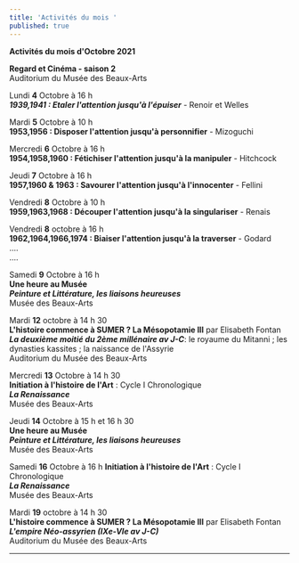 ```yaml
---
title: 'Activités du mois '
published: true
---
```

**Activités du mois d'Octobre 2021**




  
**Regard et Cinéma - saison 2**   
Auditorium du Musée des Beaux-Arts 

 Lundi **4** Octobre à 16 h  
**_1939,1941 : Etaler l'attention jusqu'à l'épuiser_** - Renoir et Welles  
 
 Mardi **5** Octobre à 10 h  
**1953,1956 : Disposer l'attention jusqu'à personnifier** - Mizoguchi   

 Mercredi **6** Octobre à 16 h  
**1954,1958,1960 : Fétichiser l'attention jusqu'à la manipuler** - Hitchcock  

 Jeudi **7** Octobre à 16 h  
**1957,1960 & 1963 : Savourer l'attention jusqu'à l'innocenter** - Fellini  

 Vendredi **8** Octobre à 10 h  
**1959,1963,1968 : Découper l'attention jusqu'à la singulariser** - Renais  

 Vendredi **8** octobre à 16 h  
**1962,1964,1966,1974 : Biaiser l'attention jusqu'à la traverser** - Godard   
....  
....  

 Samedi **9** Octobre à 16 h   
**Une heure au Musée**  
**_Peinture et Littérature, les liaisons heureuses_**  
Musée des Beaux-Arts  

 Mardi **12** octobre  à 14 h 30  
**L'histoire commence à SUMER ? La Mésopotamie III** par Elisabeth Fontan   
**_La deuxième moitié du 2ème millénaire av J-C_**: le royaume du Mitanni ; les dynasties kassites ; la naissance de l'Assyrie  
Auditorium du Musée des Beaux-Arts  

 Mercredi **13** Octobre à 14 h 30  
**Initiation à l'histoire de l'Art** : Cycle I  Chronologique  
_**La Renaissance**_   
Musée des Beaux-Arts  

 Jeudi **14** Octobre à 15 h et 16 h 30  
**Une heure au Musée**  
**_Peinture et Littérature, les liaisons heureuses_**  
Musée des Beaux-Arts  

 Samedi  **16** Octobre à 16 h 
**Initiation à l'histoire de l'Art** : Cycle I  Chronologique  
_**La Renaissance**_  
Musée des Beaux-Arts


 Mardi **19** octobre  à 14 h 30  
**L'histoire commence à SUMER ? La Mésopotamie III** par Elisabeth Fontan   
**_L'empire Néo-assyrien (IXe-VIe av J-C)_**  
Auditorium du Musée des Beaux-Arts













***
